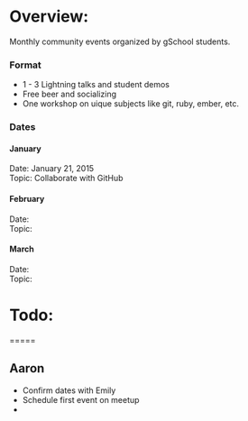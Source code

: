 Overview:
=====
Monthly community events organized by gSchool students.

### Format
* 1 - 3 Lightning talks and student demos
* Free beer and socializing
* One workshop on uique subjects like git, ruby, ember, etc.

### Dates

#### January
Date: January 21, 2015  
Topic: Collaborate with GitHub

#### February
Date:  
Topic:  

#### March
Date:  
Topic:  

# Todo:
=====

## Aaron

*  Confirm dates with Emily
*  Schedule first event on meetup
*  
